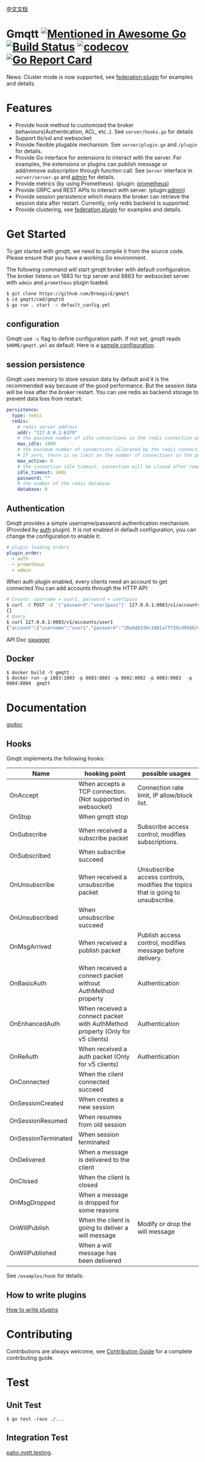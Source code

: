 [中文文档](https://github.com/DrmagicE/gmqtt/blob/master/README_ZH.md)
# Gmqtt [![Mentioned in Awesome Go](https://awesome.re/mentioned-badge.svg)](https://github.com/avelino/awesome-go) [![Build Status](https://travis-ci.org/DrmagicE/gmqtt.svg?branch=master)](https://travis-ci.org/DrmagicE/gmqtt) [![codecov](https://codecov.io/gh/DrmagicE/gmqtt/branch/master/graph/badge.svg)](https://codecov.io/gh/DrmagicE/gmqtt) [![Go Report Card](https://goreportcard.com/badge/github.com/DrmagicE/gmqtt)](https://goreportcard.com/report/github.com/DrmagicE/gmqtt)

News: Cluster mode is now supported, see [federation plugin](./plugin/federation/README.md) for examples and details.

# Features
* Provide hook method to customized the broker behaviours(Authentication, ACL, etc..). See `server/hooks.go` for details
* Support tls/ssl and websocket
* Provide flexible plugable mechanism. See `server/plugin.go` and `/plugin` for details.
* Provide Go interface for extensions to interact with the server. For examples, the extensions or plugins can publish message or add/remove subscription through function call.
See `Server` interface in `server/server.go` and [admin](https://github.com/DrmagicE/Gmqtt/blob/master/plugin/admin/README.md) for details.
* Provide metrics (by using Prometheus). (plugin: [prometheus](https://github.com/DrmagicE/gmqtt/blob/master/plugin/prometheus/README.md))
* Provide GRPC and REST APIs to interact with server. (plugin:[admin](https://github.com/DrmagicE/gmqtt/blob/master/plugin/admin/README.md))
* Provide session persistence which means the broker can retrieve the session data after restart. 
Currently, only redis backend is supported.
* Provide clustering, see [federation plugin](./plugin/federation/README.md) for examples and details.


# Get Started
To get started with gmqtt, we need to compile it from the source code. Please ensure that you have a working
Go environment.
 
The following command will start gmqtt broker with default configuration.
The broker listens on 1883 for tcp server and 8883 for websocket server with `admin` and `prometheus` plugin loaded.

```bash
$ git clone https://github.com/DrmagicE/gmqtt
$ cd gmqtt/cmd/gmqttd
$ go run . start -c default_config.yml
```

## configuration
Gmqtt use `-c` flag to define configuration path. If not set, gmqtt reads `$HOME/gmqtt.yml` as default.  Here is a [sample configuration](https://github.com/DrmagicE/gmqtt/blob/master/cmd/gmqttd/default_config.yml).

## session persistence
Gmqtt uses memory to store session data by default and it is the recommended way because of the good performance.
But the session data will be lose after the broker restart. You can use redis as backend storage to prevent data 
loss from restart: 
```yaml
persistence:
  type: redis  
  redis:
    # redis server address
    addr: "127.0.0.1:6379"
    # the maximum number of idle connections in the redis connection pool
    max_idle: 1000
    # the maximum number of connections allocated by the redis connection pool at a given time.
    # If zero, there is no limit on the number of connections in the pool.
    max_active: 0
    # the connection idle timeout, connection will be closed after remaining idle for this duration. If the value is zero, then idle connections are not closed
    idle_timeout: 240s
    password: ""
    # the number of the redis database
    database: 0
```

## Authentication
Gmqtt provides a simple username/password authentication mechanism. (Provided by [auth](https://github.com/DrmagicE/gmqtt/blob/master/plugin/auth) plugin).
It is not enabled in default configuration, you can change the configuration to enable it:
```yaml
# plugin loading orders
plugin_order:
  - auth
  - prometheus
  - admin
```
When auth plugin enabled, every clients need an account to get connected.You can add accounts through the HTTP API: 
```bash
# Create: username = user1, password = user1pass
$ curl -X POST -d '{"password":"user1pass"}' 127.0.0.1:8083/v1/accounts/user1
{}
# Query
$ curl 127.0.0.1:8083/v1/accounts/user1
{"account":{"username":"user1","password":"20a0db53bc1881a7f739cd956b740039"}}
```
API Doc [swagger](https://github.com/DrmagicE/gmqtt/blob/master/plugin/auth/swagger)


## Docker
```
$ docker build -t gmqtt .
$ docker run -p 1883:1883 -p 8883:8883 -p 8082:8082 -p 8083:8083  -p 8084:8084  gmqtt
```

# Documentation
[godoc](https://www.godoc.org/github.com/DrmagicE/gmqtt)
## Hooks
Gmqtt implements the following hooks: 

| Name | hooking point | possible usages  |
|------|------------|------------|
| OnAccept  | When accepts a TCP connection.(Not supported in websocket)| Connection rate limit, IP allow/block list. |
| OnStop  | When gmqtt stop |    |
| OnSubscribe  | When received a subscribe packet | Subscribe access control, modifies subscriptions. |
| OnSubscribed  | When subscribe succeed   |     |
| OnUnsubscribe  |  When received a unsubscribe packet | Unsubscribe access controls, modifies the topics that is going to unsubscribe.|
| OnUnsubscribed  | When unsubscribe succeed     |        |
| OnMsgArrived  | When received a publish packet  |  Publish access control, modifies message before delivery.|
| OnBasicAuth  | When received a connect packet without AuthMethod property | Authentication      |
| OnEnhancedAuth  | When received a connect packet with AuthMethod property (Only for v5 clients) | Authentication      |
| OnReAuth  | When received a auth packet (Only for v5 clients)        | Authentication      |
| OnConnected  | When the client connected succeed|      | 
| OnSessionCreated  | When creates a new session       |         |
| OnSessionResumed  | When resumes from old session    |        |
| OnSessionTerminated  | When session terminated       |        |
| OnDelivered  | When a message is delivered to the client     |        |
| OnClosed  | When the client is closed  |        |
| OnMsgDropped  | When a message is dropped for some reasons|        |
| OnWillPublish | When the client is going to deliver a will message | Modify or drop the will message |
| OnWillPublished| When a will message has been delivered| |

See `/examples/hook` for details.

## How to write plugins
[How to write plugins](https://github.com/DrmagicE/gmqtt/blob/master/plugin/README.md)

# Contributing
Contributions are always welcome, see [Contribution Guide](https://github.com/DrmagicE/gmqtt/blob/master/CONTRIBUTING.md) for a complete contributing guide.

# Test
## Unit Test
```
$ go test -race ./...
```

## Integration Test
[paho.mqtt.testing](https://github.com/eclipse/paho.mqtt.testing).

